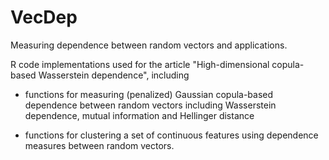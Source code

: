 # VecDep
Measuring dependence between random vectors and applications.

R code implementations used for the article "High-dimensional copula-based Wasserstein dependence", including

- functions for measuring (penalized) Gaussian copula-based dependence between random vectors including Wasserstein dependence, mutual information and Hellinger distance

- functions for clustering a set of continuous features using dependence measures between random vectors.
